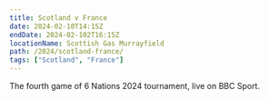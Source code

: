 ```yaml
---
title: Scotland v France
date: 2024-02-10T14:15Z
endDate: 2024-02-102T16:15Z
locationName: Scottish Gas Murrayfield
path: /2024/scotland-france/
tags: ["Scotland", "France"]
---
```


The fourth game of 6 Nations 2024 tournament, live on BBC Sport.
